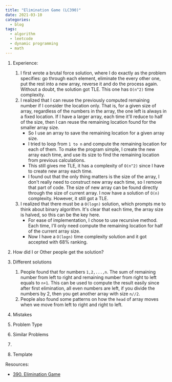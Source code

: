 ```yaml
---
title: "Elimination Game (LC390)"
date: 2021-03-10
categories:
  - blog
tags:
  - algorithm
  - leetcode
  - dynamic programming
  - math
---
```


1. Experience:
    1. I first wrote a brutal force solution, where I do exactly as the problem specifies: go through each element, eliminate the every other one, put the rest into a new array, reverse it and do the process again. Without a doubt, the solution got TLE. This one has `O(n^2)` time complexity.
    2. I realized that I can reuse the previously computed remaining number if I consider the location only. That is, for a given size of array, regardless of the numbers in the array, the one left is always in a fixed location. If I have a larger array, each time it'll reduce to half of the size, then I can reuse the remaining location found for the smaller array size.
        * So I use an array to save the remaining location for a given array size. 
        * I tried to loop from `1 to n` and compute the remaining location for each of them. To make the program simple, I create the new array each time, and use its size to find the remaining location from previous calculations.
        * This still gives me TLE, it has a complexity of `O(n^2)` since I have to create new array each time.
        * I found out that the only thing matters is the size of the array, I don't really need to construct new array each time, so I remove that part of code. The size of new array can be found directly through the size of current array. I now have a solution of `O(n)` complexity. However, it still got a TLE. 
    3. I realized that there must be a `O(logn)` solution, which prompts me to think about binary algorithm. It's clear that each time, the array size is halved, so this can be the key here.
        * For ease of implementation, I chose to use recursive method. Each time, I'll only need compute the remaining location for half of the current array size. 
        * Now I have a `O(logn)` time complexity solution and it got accepted with 68% ranking.

2. How did I or Other people get the solution? 


3. Different solutions
    1. People found that for numbers `1,2,...,n`. The sum of remaining number from left to right and remaining number from right to left equals to `n+1`. This can be used to compute the result easily since after first elimination, all even numbers are left, if you divide the numbers by 2, then you get another array with size `n//2`.
    2. People also found some patterns on how the `head` of array moves when we move from left to right and right to left.




4. Mistakes

5. Problem Type

6. Similar Problems
  1. 


7. Template



Resources:
* [390. Elimination Game][LeetCode Link]


[LeetCode Link]: https://leetcode.com/problems/elimination-game/